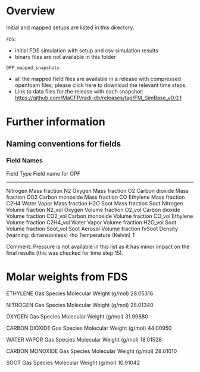 # Overview
Initial and mapped setups are listed in this directory.

`FDS`: 
  - initial FDS simulation with setup and csv simulation results
  - binary files are not available in this folder
  
`OPF_mapped_snapshots`
  - all the mapped field files are available in a release with compressed openfoam files; please click here to download the relevant time steps.
  - Link to data files for the release with each snapshot: https://github.com/MaCFP/radi-db/releases/tag/FM_SimBase_v0.0.1



# Further information
## Naming conventions for fields

### Field Names

  Field             Type                       Field name for OPF
  ----------------- -------------------------- --------------------
  Nitrogen          Mass fraction              N2
  Oxygen            Mass fraction              O2
  Carbon dioxide    Mass fraction              CO2
  Carbon monoxide   Mass fraction              CO
  Ethylene          Mass fraction              C2H4
  Water Vapor       Mass fraction              H2O
  Soot              Mass fraction              Soot
  Nitrogen          Volume fraction            N2_vol
  Oxygen            Volume fraction            O2_vol
  Carbon dioxide    Volume fraction            CO2_vol
  Carbon monoxide   Volume fraction            CO_vol
  Ethylene          Volume fraction            C2H4_vol
  Water Vapor       Volume fraction            H2O_vol
  Soot              Volume fraction            Soot_vol
  Soot              Aerosol Volume fraction    fvSoot
  Density           (warning: dimensionless)   rho
  Temperature       (Kelvin)                   T

Comment: Pressure is not available in this list as it has minor impact
on the final results (this was checked for time step 15).

# Molar weights from FDS

ETHYLENE Gas Species Molecular Weight (g/mol) 28.05316

NITROGEN Gas Species Molecular Weight (g/mol) 28.01340

OXYGEN Gas Species Molecular Weight (g/mol) 31.99880

CARBON DIOXIDE Gas Species Molecular Weight (g/mol) 44.00950

WATER VAPOR Gas Species Molecular Weight (g/mol) 18.01528

CARBON MONOXIDE Gas Species Molecular Weight (g/mol) 28.01010

SOOT Gas Species Molecular Weight (g/mol) 10.91042
